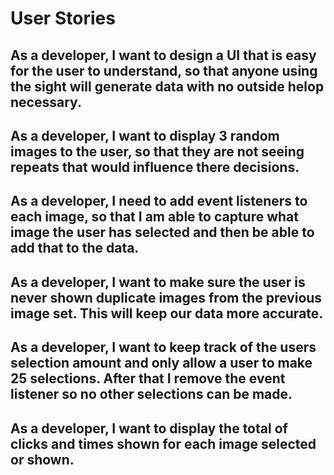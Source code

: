# User Stories

## As a developer, I want to design a UI that is easy for the user to understand, so that anyone using the sight will generate data with no outside helop necessary.

## As a developer, I want to display 3 random images to the user, so that they are not seeing repeats that would influence there decisions.

## As a developer, I need to add event listeners to each image, so that I am able to capture what image the user has selected and then be able to add that to the data.

## As a developer, I want to make sure the user is never shown duplicate images from the previous image set.  This will keep our data more accurate.

## As a developer, I want to keep track of the users selection amount and only allow a user to make 25 selections.  After that I remove the event listener so no other selections can be made.

## As a developer, I want to display the total of clicks and times shown for each image selected or shown.